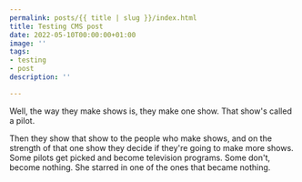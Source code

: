 ```yaml
---
permalink: posts/{{ title | slug }}/index.html
title: Testing CMS post
date: 2022-05-10T00:00:00+01:00
image: ''
tags:
- testing
- post
description: ''

---
```

<!-- Excerpt Start -->

Well, the way they make shows is, they make one show. That show's called a pilot. 

<!-- Excerpt End -->

Then they show that show to the people who make shows, and on the strength of that one show they decide if they're going to make more shows. Some pilots get picked and become television programs. Some don't, become nothing. She starred in one of the ones that became nothing.